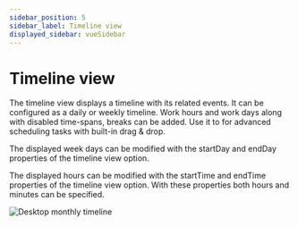 ```yaml
---
sidebar_position: 5
sidebar_label: Timeline view
displayed_sidebar: vueSidebar
---
```


# Timeline view

The timeline view displays a timeline with its related events. It can be configured as a daily or weekly timeline. Work hours and work days along with disabled time-spans, breaks can be added. Use it to for advanced scheduling tasks with built-in drag & drop.

The displayed week days can be modified with the startDay and endDay properties of the timeline view option.

The displayed hours can be modified with the startTime and endTime properties of the timeline view option. With these properties both hours and minutes can be specified.

![Desktop monthly timeline](https://docs.mobiscroll.com/Content/img/docs/desktop-timeline.png)
